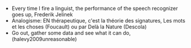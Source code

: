 - Every time I fire a linguist, the performance of the speech recognizer goes up, Frederik Jelinek
- Analogisme: EN thérapeutique, c'est la théorie des signatures, Les mots et les choses (Foucault) ou par Delà la Nature (Descola)
- Go out, gather some data and see what it can do, (halevy2009unreasonable)
